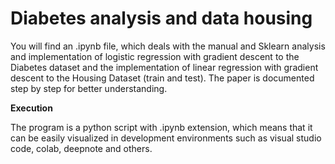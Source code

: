 # **Diabetes analysis and data housing**

You will find an .ipynb file, which deals with the manual and Sklearn analysis and implementation of logistic regression with gradient descent to the Diabetes dataset and the implementation of linear regression with gradient descent to the Housing Dataset (train and test). The paper is documented step by step for better understanding.


**Execution** 

The program is a python script with .ipynb extension, which means that it can be easily visualized in development environments such as visual studio code, colab, deepnote and others.
